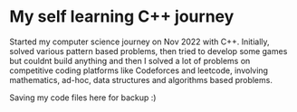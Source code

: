 # My self learning C++ journey

Started my computer science journey on Nov 2022 with C++. Initially, solved various pattern based problems, then tried to develop some games but couldnt build anything and then I solved a lot of problems on competitive coding platforms like Codeforces and leetcode, involving mathematics, ad-hoc, data structures and algorithms based problems.

Saving my code files here for backup :)
